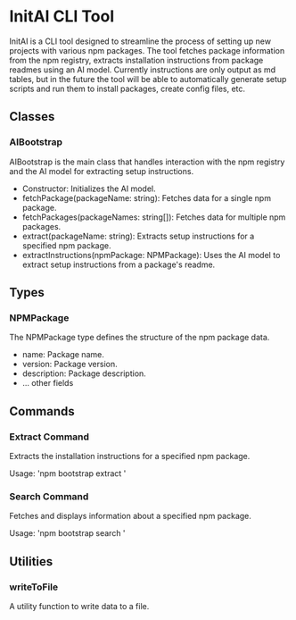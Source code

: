 # InitAI CLI Tool

InitAI is a CLI tool designed to streamline the process of setting up new projects with various npm packages. The tool fetches package information from the npm registry, extracts installation instructions from package readmes using an AI model. Currently instructions are only output as md tables, but in the future the tool will be able to automatically generate setup scripts and run them to install packages, create config files, etc.

## Classes

### AIBootstrap

AIBootstrap is the main class that handles interaction with the npm registry and the AI model for extracting setup instructions.

- Constructor: Initializes the AI model.
- fetchPackage(packageName: string): Fetches data for a single npm package.
- fetchPackages(packageNames: string[]): Fetches data for multiple npm packages.
- extract(packageName: string): Extracts setup instructions for a specified npm package.
- extractInstructions(npmPackage: NPMPackage): Uses the AI model to extract setup instructions from a package's readme.

## Types

### NPMPackage

The NPMPackage type defines the structure of the npm package data.

- name: Package name.
- version: Package version.
- description: Package description.
- ... other fields

## Commands

### Extract Command

Extracts the installation instructions for a specified npm package.

Usage:
'npm bootstrap extract <package-name>'

### Search Command

Fetches and displays information about a specified npm package.

Usage:
'npm bootstrap search <package-name>'

## Utilities

### writeToFile

A utility function to write data to a file.